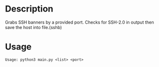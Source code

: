 # Description
Grabs SSH banners by a provided port. Checks for SSH-2.0 in output then save the host into file.(sshb)

# Usage
``` 
Usage: python3 main.py <list> <port>
```
